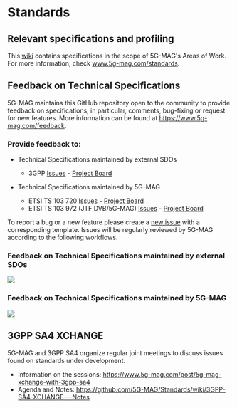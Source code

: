 # Standards

## Relevant specifications and profiling
This [wiki](https://github.com/5G-MAG/Standards/wiki) contains specifications in the scope of 5G-MAG's Areas of Work.
For more information, check www.5g-mag.com/standards.

## Feedback on Technical Specifications
5G-MAG maintains this GitHub repository open to the community to provide feedback on specifications, in particular, comments, bug-fixing or request for new features.
More information can be found at https://www.5g-mag.com/feedback.

### Provide feedback to:
- Technical Specifications maintained by external SDOs
  - 3GPP [Issues](https://github.com/5G-MAG/Standards/issues?q=is%3Aissue+project%3A5g-mag%2Fstandards%2F2+is%3Aopen) - [Project Board](https://github.com/5G-MAG/Standards/projects/33)

- Technical Specifications maintained by 5G-MAG
  - ETSI TS 103 720 [Issues](https://github.com/5G-MAG/Standards/issues?q=is%3Aopen%20is%3Aissue%20project%3A5g-mag%2Fstandards%2F1) - [Project Board](https://github.com/5G-MAG/Standards/projects/32)
  - ETSI TS 103 972 (JTF DVB/5G-MAG) [Issues](https://github.com/5G-MAG/Standards/issues?q=is%3Aopen%20is%3Aissue%20project%3A5g-mag%2Fstandards%2F1) - [Project Board](https://github.com/5G-MAG/Standards/projects/31)

To report a bug or a new feature please create a [new issue](https://github.com/5G-MAG/Standards/issues/new/choose) with a corresponding template. Issues will be regularly reviewed by 5G-MAG according to the following workflows.

### Feedback on Technical Specifications maintained by external SDOs
![](https://static.wixstatic.com/media/7898a9_30ba00fb9e99459d89bff92cc40d0f5c~mv2.png/v1/fill/w_942,h_451,al_c,q_90,enc_auto/Loop1.png)

### Feedback on Technical Specifications maintained by 5G-MAG
![](https://static.wixstatic.com/media/7898a9_42bece6a420549b9ab9a250817a73367~mv2.png/v1/fill/w_955,h_374,al_c,lg_1,q_85,enc_auto/Loop2.png)

## 3GPP SA4 XCHANGE
5G-MAG and 3GPP SA4 organize regular joint meetings to discuss issues found on standards under development.
- Information on the sessions: https://www.5g-mag.com/post/5g-mag-xchange-with-3gpp-sa4
- Agenda and Notes: https://github.com/5G-MAG/Standards/wiki/3GPP-SA4-XCHANGE---Notes
